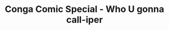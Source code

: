 ---
layout: post
title: "Conga Comic Special  - Who U gonna call-iper"
categories:
tags: []
image: special-caliper-01.png
description: Catch that conga ...
---